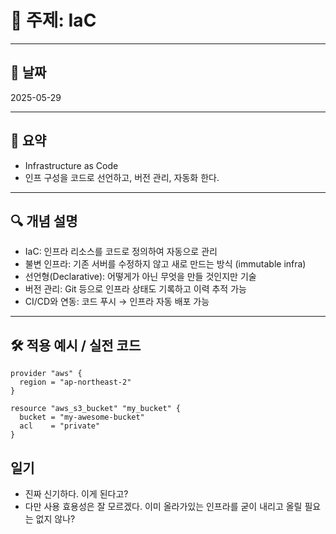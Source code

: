 # 📌 주제: IaC

---

## 📅 날짜

2025-05-29

---

## 🧠 요약

- Infrastructure as Code
- 인프 구성을 코드로 선언하고, 버전 관리, 자동화 한다.

---

## 🔍 개념 설명

- IaC: 인프라 리소스를 코드로 정의하여 자동으로 관리
- 불변 인프라: 기존 서버를 수정하지 않고 새로 만드는 방식 (immutable infra)
- 선언형(Declarative): 어떻게가 아닌 무엇을 만들 것인지만 기술
- 버전 관리: Git 등으로 인프라 상태도 기록하고 이력 추적 가능
- CI/CD와 연동: 코드 푸시 → 인프라 자동 배포 가능

---

## 🛠 적용 예시 / 실전 코드

```HCL
provider "aws" {
  region = "ap-northeast-2"
}

resource "aws_s3_bucket" "my_bucket" {
  bucket = "my-awesome-bucket"
  acl    = "private"
}

```

## 일기

- 진짜 신기하다. 이게 된다고?
- 다만 사용 효용성은 잘 모르겠다. 이미 올라가있는 인프라를 굳이 내리고 올릴 필요는 없지 않나?
